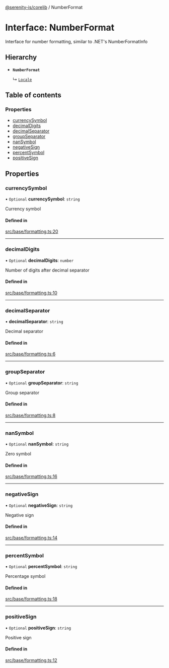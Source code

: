 [@serenity-is/corelib](../README.md) / NumberFormat

# Interface: NumberFormat

Interface for number formatting, similar to .NET's NumberFormatInfo

## Hierarchy

- **`NumberFormat`**

  ↳ [`Locale`](Locale.md)

## Table of contents

### Properties

- [currencySymbol](NumberFormat.md#currencysymbol)
- [decimalDigits](NumberFormat.md#decimaldigits)
- [decimalSeparator](NumberFormat.md#decimalseparator)
- [groupSeparator](NumberFormat.md#groupseparator)
- [nanSymbol](NumberFormat.md#nansymbol)
- [negativeSign](NumberFormat.md#negativesign)
- [percentSymbol](NumberFormat.md#percentsymbol)
- [positiveSign](NumberFormat.md#positivesign)

## Properties

### currencySymbol

• `Optional` **currencySymbol**: `string`

Currency symbol

#### Defined in

[src/base/formatting.ts:20](https://github.com/serenity-is/serenity/blob/master/packages/corelib/src/base/formatting.ts#L20)

___

### decimalDigits

• `Optional` **decimalDigits**: `number`

Number of digits after decimal separator

#### Defined in

[src/base/formatting.ts:10](https://github.com/serenity-is/serenity/blob/master/packages/corelib/src/base/formatting.ts#L10)

___

### decimalSeparator

• **decimalSeparator**: `string`

Decimal separator

#### Defined in

[src/base/formatting.ts:6](https://github.com/serenity-is/serenity/blob/master/packages/corelib/src/base/formatting.ts#L6)

___

### groupSeparator

• `Optional` **groupSeparator**: `string`

Group separator

#### Defined in

[src/base/formatting.ts:8](https://github.com/serenity-is/serenity/blob/master/packages/corelib/src/base/formatting.ts#L8)

___

### nanSymbol

• `Optional` **nanSymbol**: `string`

Zero symbol

#### Defined in

[src/base/formatting.ts:16](https://github.com/serenity-is/serenity/blob/master/packages/corelib/src/base/formatting.ts#L16)

___

### negativeSign

• `Optional` **negativeSign**: `string`

Negative sign

#### Defined in

[src/base/formatting.ts:14](https://github.com/serenity-is/serenity/blob/master/packages/corelib/src/base/formatting.ts#L14)

___

### percentSymbol

• `Optional` **percentSymbol**: `string`

Percentage symbol

#### Defined in

[src/base/formatting.ts:18](https://github.com/serenity-is/serenity/blob/master/packages/corelib/src/base/formatting.ts#L18)

___

### positiveSign

• `Optional` **positiveSign**: `string`

Positive sign

#### Defined in

[src/base/formatting.ts:12](https://github.com/serenity-is/serenity/blob/master/packages/corelib/src/base/formatting.ts#L12)
